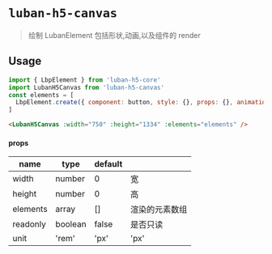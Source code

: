 # `luban-h5-canvas`

> 绘制 LubanElement 包括形状,动画,以及组件的 render

## Usage

```js
import { LbpElement } from 'luban-h5-core'
import LubanH5Canvas from 'luban-h5-canvas'
const elements = [
  LbpElement.create({ component: button, style: {}, props: {}, animations: [] })
]
```

```html
<LubanH5Canvas :width="750" :height="1334" :elements="elements" />
```

#### props

| name     | type    | default |                |
| -------- | ------- | ------- | -------------- |
| width    | number  | 0       | 宽             |
| height   | number  | 0       | 高             |
| elements | array   | []      | 渲染的元素数组 |
| readonly | boolean | false   | 是否只读       |
| unit     | 'rem'   | 'px'    | 'px'           | 渲染的元素形状单位 |
